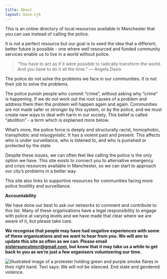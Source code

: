 ```yaml
---
title: About
layout: base.njk
---
```

This is an online directory of local resources available in Manchester that you can use instead of calling the police. 

It is not a perfect resource but our goal is to seed the idea that a different, better future is possible - one where well resourced and funded community services enable us to live in a world without police. 

> “You have to act as if it were possible to radically transform the world. And you have to do it all the time.” ― Angela Davis

The police do not solve the problems we face in our communities. It is not their job to solve the problems. 

The police punish people who commit “crime”, without asking why “crime” is happening. If we do not work out the root causes of a problem and address them then the problem will happen again and again. Communities are not made safer or stronger by this system, or by the police, and we must create new ways to deal with harm in our society. This belief is called “abolition” - a term which is explained more below. 

What’s more, the police force is deeply and structurally racist, homophobic, transphobic and misogynistic. It has a violent past and present. This affects who is under surveillance, who is listened to, and who is punished or protected by the state.

Despite these issues, we can often feel like calling the police is the only option we have. This site exists to connect you to alternative emergency and crisis resources available in Manchester, so we can start to approach our city’s problems in a better way. 

This site also links to supportive resources for communities facing more police hostility and surveillance.

**Accountability**

We have done our best to ask our networks to comment and contribute to this list. Many of these organisations have a legal responsibility to engage with police at varying levels and we have made that clear where we are aware of it, but please take care. 

**We recognise that people may have had negative experiences with some of these organisations and we want to hear from you. We will aim to update this site as often as we can. Please email [sistersuncutmcr@gmail.com](mailto:sistersuncutmcr@gmail.com), but know that it may take us a while to get back to you as we’re just a few organisers volunteering our time.**

![Illustrated image of a protester holding green and purple smoke flares in their right hand. Text says: We will not be silenced. End state and gendered violence. ](/img/1.png)